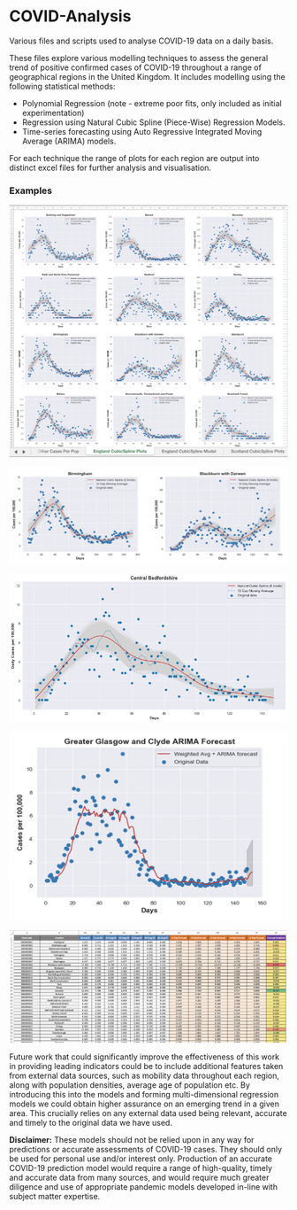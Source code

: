 # COVID-Analysis
Various files and scripts used to analyse COVID-19 data on a daily basis.

These files explore various modelling techniques to assess the general trend of positive confirmed cases of COVID-19 throughout a range of geographical regions in the United Kingdom. It includes modelling using the following statistical methods:

- Polynomial Regression (note - extreme poor fits, only included as initial experimentation)
- Regression using Natural Cubic Spline (Piece-Wise) Regression Models.
- Time-series forecasting using Auto Regressive Integrated Moving Average (ARIMA) models.

For each technique the range of plots for each region are output into distinct excel files for further analysis and visualisation.

### Examples

![example of cubic spline plots](example_images/exported_plots_example.png?raw=True "Example plots - Cubic Spline Plots automatically formed and exported.")

![example of cubic spline plots](example_images/england_sample_cubic_splines.png?raw=True "Example plots - Sample England Cubic Spline plots.")

![example of cubic spline plots](example_images/bedfordshire_cubic_spline.png?raw=True "Example plots - Bedfordshire Cubic Spline.")

![example of ARIMA plots](example_images/glasgow_ARIMA.png?raw=True "Example plots - ARIMA forecast plot.")

![example of output spreadsheet forecasts](example_images/output_spreadsheet_example.png?raw=True "Example plots - Output spreadsheet figures sample.")

Future work that could significantly improve the effectiveness of this work in providing leading indicators could be to include additional features taken from external data sources, such as mobility data throughout each region, along with population densities, average age of population etc. By introducing this into the models and forming multi-dimensional regression models we could obtain higher assurance on an emerging trend in a given area. This crucially relies on any external data used being relevant, accurate and timely to the original data we have used.

**Disclaimer:** These models should not be relied upon in any way for predictions or accurate assessments of COVID-19 cases. They should only be used for personal use and/or interest only. Production of an accurate COVID-19 prediction model would require a range of high-quality, timely and accurate data from many sources, and would require much greater diligence and use of appropriate pandemic models developed in-line with subject matter expertise.
